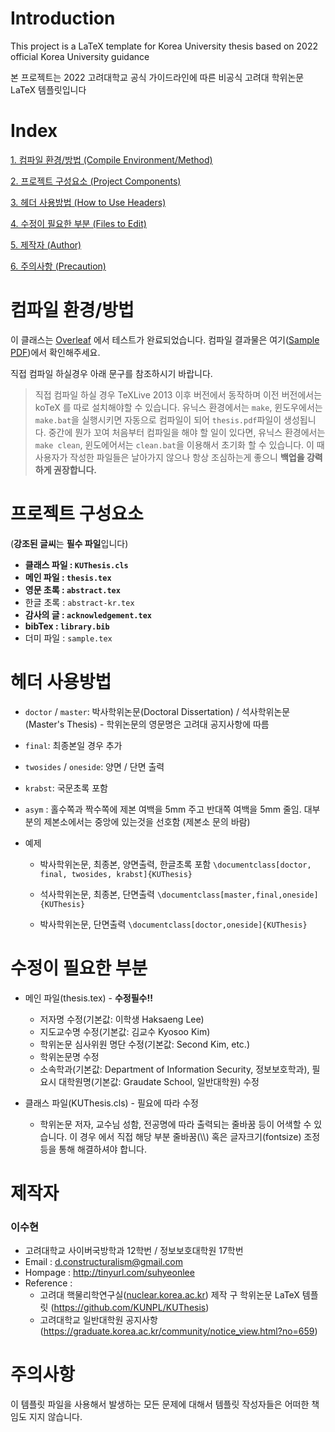 Introduction
========
This project is a LaTeX template for Korea University thesis based on 2022 official Korea University guidance

본 프로젝트는 2022 고려대학교 공식 가이드라인에 따른 비공식 고려대 학위논문 LaTeX 템플릿입니다


Index
=========
[1. 컴파일 환경/방법 (Compile Environment/Method)](#컴파일-환경/방법)

[2. 프로젝트 구성요소 (Project Components)](#프로젝트-구성요소)

[3. 헤더 사용방법 (How to Use Headers)](#헤더-사용방법)

[4. 수정이 필요한 부분 (Files to Edit)](#수정이-필요한-부분)

[5. 제작자 (Author)](#제작자)

[6. 주의사항 (Precaution)](#주의사항)




컴파일 환경/방법
===========

이 클래스는 [Overleaf](http://overleaf.com) 에서 테스트가 완료되었습니다. 컴파일 결과물은 여기([Sample PDF](Korea_University_Thesis_Template.pdf))에서 확인해주세요.

직접 컴파일 하실경우 아래 문구를 참조하시기 바랍니다.
> 직접 컴파일 하실 경우 TeXLive 2013 이후 버전에서 동작하며 이전 버전에서는 koTeX 를 따로 설치해야할 수 있습니다. 
> 유닉스 환경에서는 `make`, 윈도우에서는 `make.bat`을 실행시키면 자동으로 컴파일이 되어 `thesis.pdf`파일이 생성됩니다. 중간에 뭔가 꼬여 처음부터 컴파일을 해야 할 일이 있다면, 유닉스 환경에서는 `make clean`, 윈도에어서는 `clean.bat`을 이용해서 초기화 할 수 있습니다. 이 때 사용자가 작성한 파일들은 날아가지 않으나 항상 조심하는게 좋으니 **백업을 강력하게 권장합니다.**




프로젝트 구성요소
=======================

(**강조된 글씨**는 **필수 파일**입니다)
* **클래스 파일 : `KUThesis.cls`**
* **메인 파일 : `thesis.tex`**
* **영문 초록 : `abstract.tex`**
* 한글 초록 : `abstract-kr.tex`
* **감사의 글 : `acknowledgement.tex`**
* **bibTex : `library.bib`**
* 더미 파일 : `sample.tex`


헤더 사용방법
====================

* `doctor` / `master`: 박사학위논문(Doctoral Dissertation) / 석사학위논문(Master's Thesis) - 학위논문의 영문명은 고려대 공지사항에 따름
* `final`: 최종본일 경우 추가
* `twosides` / `oneside`: 양면 / 단면 출력
* `krabst`: 국문초록 포함
* `asym` : 홀수쪽과 짝수쪽에 제본 여백을 5mm 주고 반대쪽 여백을 5mm 줄임. 대부분의 제본소에서는 중앙에 있는것을 선호함 (제본소 문의 바람)

* 예제

  * 박사학위논문, 최종본, 양면출력, 한글초록 포함
`\documentclass[doctor, final, twosides, krabst]{KUThesis}`

  * 석사학위논문, 최종본, 단면출력
`\documentclass[master,final,oneside]{KUThesis}`

  * 박사학위논문, 단면출력
`\documentclass[doctor,oneside]{KUThesis}` 



수정이 필요한 부분
=====================

* 메인 파일(thesis.tex) - **수정필수!!**
  * 저자명 수정(기본값: 이학생 Haksaeng Lee)
  * 지도교수명 수정(기본값: 김교수 Kyosoo Kim)
  * 학위논문 심사위원 명단 수정(기본값: Second Kim, etc.)
  * 학위논문명 수정
  * 소속학과(기본값: Department of Information Security, 정보보호학과), 필요시 대학원명(기본값: Graudate School, 일반대학원) 수정

* 클래스 파일(KUThesis.cls) - 필요에 따라 수정
  * 학위논문 저자, 교수님 성함, 전공명에 따라 출력되는 줄바꿈 등이 어색할 수 있습니다. 이 경우 에서 직접 해당 부분 줄바꿈(\\\\) 혹은 글자크기(fontsize) 조정 등을 통해 해결하셔야 합니다.


제작자
========

### 이수현
* 고려대학교 사이버국방학과 12학번 / 정보보호대학원 17학번 
* Email : d.constructuralism@gmail.com
* Hompage : http://tinyurl.com/suhyeonlee
* Reference :
  * 고려대 핵물리학연구실([nuclear.korea.ac.kr](http://nuclear.korea.ac.kr)) 제작 구 학위논문 LaTeX 템플릿 (https://github.com/KUNPL/KUThesis)
  * 고려대학교 일반대학원 공지사항 (https://graduate.korea.ac.kr/community/notice_view.html?no=659)



주의사항
====

이 템플릿 파일을 사용해서 발생하는 모든 문제에 대해서 템플릿 작성자들은 어떠한 책임도 지지 않습니다.

